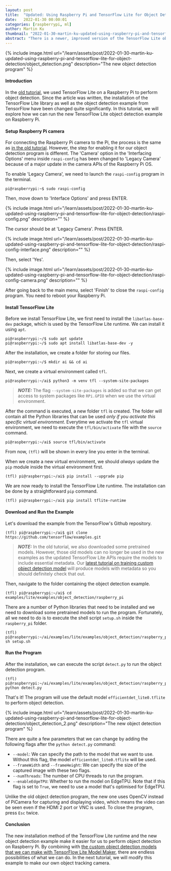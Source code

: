 ```yaml
---
layout: post
title:  "Updated: Using Raspberry Pi and TensorFlow Lite for Object Detection"
date:   2022-01-30 00:00:01
categories: [raspberrypi, ml]
author: Martin Ku
thumbnail: "2022-01-30-martin-ku-updated-using-raspberry-pi-and-tensorflow-lite-for-object-detection.png"
abstract: "There is a newer, improved version of the TensorFlow Lite object detection program for Raspberry Pi."
---
```


{% include image.html url="/learn/assets/post/2022-01-30-martin-ku-updated-using-raspberry-pi-and-tensorflow-lite-for-object-detection/object_detection.png" description="The new object detection program" %}

#### Introduction

In the [old tutorial](https://gpiocc.github.io/learn/raspberrypi/ml/2020/04/18/martin-ku-using-raspberry-pi-and-tensorflow-lite-for-object-detection.html), we used TensorFlow Lite on a Raspberry Pi to perform object detection. Since the article was written, the installation of the TensorFlow Lite library as well as the object detection example from TensorFlow have been changed quite significantly. In this tutorial, we will explore how we can run the new TensorFlow Lite object detection example on Raspberry Pi.

#### Setup Raspberry Pi camera

For connecting the Raspberry Pi camera to the Pi, the process is the same as [in the old tutorial](https://gpiocc.github.io/learn/raspberrypi/ml/2020/04/18/martin-ku-using-raspberry-pi-and-tensorflow-lite-for-object-detection.html). However, the step for enabling it for our object detection program is different. The 'Camera' option in the 'Interfacing Options' menu inside `raspi-config` has been changed to 'Legacy Camera' because of a major update in the camera APIs of the Raspberry Pi OS.

To enable 'Legacy Camera', we need to launch the `raspi-config` program in the terminal.

```console
pi@raspberrypi:~$ sudo raspi-config
```
Then, move down to 'Interface Options' and press ENTER.

{% include image.html url="/learn/assets/post/2022-01-30-martin-ku-updated-using-raspberry-pi-and-tensorflow-lite-for-object-detection/raspi-config.png" description="" %}

The cursor should be at 'Legacy Camera'. Press ENTER.

{% include image.html url="/learn/assets/post/2022-01-30-martin-ku-updated-using-raspberry-pi-and-tensorflow-lite-for-object-detection/raspi-config-interface.png" description="" %}

Then, select 'Yes'. 

{% include image.html url="/learn/assets/post/2022-01-30-martin-ku-updated-using-raspberry-pi-and-tensorflow-lite-for-object-detection/raspi-config-camera.png" description="" %}

After going back to the main menu, select 'Finish' to close the `raspi-config` program. You need to reboot your Raspberry Pi.


#### Install TensorFlow Lite

Before we install TensorFlow Lite, we first need to install the `libatlas-base-dev` package, which is used by the TensorFlow Lite runtime. We can install it using `apt`.

```console
pi@raspberrypi:~/$ sudo apt update
pi@raspberrypi:~/$ sudo apt install libatlas-base-dev -y
```

After the installation, we create a folder for storing our files.

```console
pi@raspberrypi:~/$ mkdir ai && cd ai
```

Next, we create a virtual environment called `tfl`.

```console
pi@raspberrypi:~/ai$ python3 -m venv tfl --system-site-packages
```

> **_NOTE:_** The flag `--system-site-packages` is added so that we can get access to system packages like `RPi.GPIO` when we use the virtual environment. 

After the command is executed, a new folder `tfl` is created. The folder will contain all the Python libraries that can be used *only if you activate this specific virtual environment*. Everytime we activate the `tfl` virtual environment, we need to execute the `tfl/bin/activate` file with the `source` command.


```console
pi@raspberrypi:~/ai$ source tfl/bin/activate
```

From now, `(tfl)` will be shown in every line you enter in the terminal.

When we create a new virtual environment, we should *always* update the `pip` module inside the virtual environment first.

```console
(tfl) pi@raspberrypi:~/ai$ pip install --upgrade pip
```

We are now ready to install the TensorFlow Lite runtime. The installation can be done by a straightforward `pip` command.

```console
(tfl) pi@raspberrypi:~/ai$ pip install tflite-runtime
```

#### Download and Run the Example

Let's download the example from the TensorFlow's Github repository.

```console
(tfl) pi@raspberrypi:~/ai$ git clone https://github.com/tensorflow/examples.git
```

> **_NOTE:_**  In the old tutorial, we also downloaded some pretrained models. However, those old models can no longer be used in the new examples as the updated TensorFlow Lite APIs require the models to include essential metadata. Our [latest tutorial on training custom object detection model](https://gpiocc.github.io/learn/ml/raspberrypi/2021/09/07/martin-ku-train-custom-object-detection-model-with-tensorflow-lite-model-maker.html) will produce models with metadata so you should definitely check that out.

Then, navigate to the folder containing the object detection example.

```console
(tfl) pi@raspberrypi:~/ai$ cd examples/lite/examples/object_detection/raspberry_pi
```

There are a number of Python libraries that need to be installed and we need to download some pretrained models to run the program. Fortunately, all we need to do is to execute the shell script `setup.sh` inside the `raspberry_pi` folder.

```console
(tfl) pi@raspberrypi:~/ai/examples/lite/examples/object_detection/raspberry_pi$ sh setup.sh
```

#### Run the Program

After the installation, we can execute the script `detect.py` to run the object detection program.

```console
(tfl) pi@raspberrypi:~/ai/examples/lite/examples/object_detection/raspberry_pi$ python detect.py
```

That's it! The program will use the default model `efficientdet_lite0.tflite` to perform object detection.

{% include image.html url="/learn/assets/post/2022-01-30-martin-ku-updated-using-raspberry-pi-and-tensorflow-lite-for-object-detection/object_detection_2.png" description="The new object detection program" %}

There are quite a few parameters that we can change by adding the following flags after the `python detect.py` command:
* `--model`: We can specify the path to the model that we want to use. Without this flag, the model `efficientdet_lite0.tflite` will be used.
* `--frameWidth` and `--frameHeight`: We can specify the size of the captured image with these two flags.
* `--numThreads`: The number of CPU threads to run the program.
* `--enableEdgeTPU`: Whether to run the model on EdgeTPU. Note that if this flag is set to `True`, we need to use a model that's optimised for EdgeTPU.

Unlike the old object detection program, the new one uses OpenCV instead of PiCamera for capturing and displaying video, which means the video can be seen even if the HDMI 2 port or VNC is used. To close the program, press `Esc` twice. 

#### Conclusion

The new installation method of the TensorFlow Lite runtime and the new object detection example make it easier for us to perform object detection on Raspberry Pi. By combining with [the custom object detection models that we can make with TensorFlow Lite Model Maker](https://gpiocc.github.io/learn/raspberrypi/ml/2020/04/18/martin-ku-using-raspberry-pi-and-tensorflow-lite-for-object-detection.html), there are endless possibilities of what we can do. In the next tutorial, we will modify this example to make our own object tracking camera.



